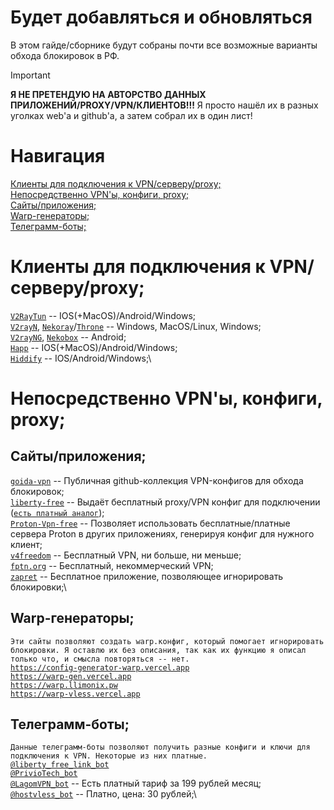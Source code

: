 # **Будет добавляться и обновляться**
В этом гайде/сборнике будут собраны почти все возможные варианты обхода блокировок в РФ.
> [!IMPORTANT]
> **Я НЕ ПРЕТЕНДУЮ НА АВТОРСТВО ДАННЫХ ПРИЛОЖЕНИЙ/PROXY/VPN/КЛИЕНТОВ!!!** Я просто нашёл их в разных уголках web'а и github'а, а затем собрал их в один лист! 

# Навигация
[Клиенты для подключения к VPN/серверу/proxy;](#Клиенты-для-подключения-к-VPN/серверу/proxy;)\
[Непосредственно VPN'ы, конфиги, proxy;](#Непосредственно-VPN'ы,-конфиги,-proxy;)\
	[Сайты/приложения;](#Сайты/приложения;)\
	[Warp-генераторы;](#Warp-генераторы;)\
	[Телеграмм-боты;](#Телеграмм-боты;)

# Клиенты для подключения к VPN/серверу/proxy;
[`V2RayTun`](https://v2raytun.me/) -- IOS(+MacOS)/Android/Windows;\
[`V2rayN`](https://v2rayn.xyz/), [`Nekoray`](https://nekoray.org)/[`Throne`](https://github.com/throneproj/Throne) -- Windows, MacOS/Linux, Windows;\
[`V2rayNG`](https://github.com/2dust/v2rayNG), [`Nekobox`](https://getnekobox.com/) -- Android;\
[`Happ`](https://www.happ.su) -- IOS(+MacOS)/Android/Windows;\
[`Hiddify`](https://hiddify.com/) -- IOS/Android/Windows;\
# Непосредственно VPN'ы, конфиги, proxy;
## Сайты/приложения;
[`goida-vpn`](https://github.com/AvenCores/goida-vpn-configs) -- Публичная github-коллекция VPN-конфигов для обхода блокировок;\
[`liberty-free`](https://liberty-free.ru/) -- Выдаёт бесплатный proxy/VPN конфиг для подключении ([`есть платный аналог`](https://t.me/vpn_liberty_bot));\
[`Proton-Vpn-free`](https://help-guide.notion.site/ProtonVPN-1f72684dab0d80b481bdfb1df9148e0c) -- Позволяет использовать бесплатные/платные сервера Proton в других приложениях, генерируя конфиг для нужного клиент;\
[`v4freedom`](https://v4freedom.com/) -- Бесплатный VPN, ни больше, ни меньше;\
[`fptn.org`]( https://fptn.org/) -- Бесплатный, некоммерческий VPN;\
[`zapret`](https://github.com/Flowseal/zapret-discord-youtube) -- Бесплатное приложение, позволяющее игнорировать блокировки;\
## Warp-генераторы;
`Эти сайты позволяют создать warp.конфиг, который помогает игнорировать блокировки. Я оставлю их без описания, так как их функцию я описал только что, и смысла повторяться -- нет.`\
[`https://config-generator-warp.vercel.app`](https://config-generator-warp.vercel.app)\
[`https://warp-gen.vercel.app`](https://warp-gen.vercel.app)\
[`https://warp.llimonix.pw`](https://warp.llimonix.pw)\
[`https://warp-vless.vercel.app`](https://warp-vless.vercel.app)
## Телеграмм-боты;
`Данные телеграмм-боты позволяют получить разные конфиги и ключи для подключения к VPN. Некоторые из них платные.`\
[`@liberty_free_link_bot`](https://t.me/liberty_free_link_bot)\
[`@PrivioTech_bot`](https://t.me/PrivioTech_bot)\
[`@LagomVPN_bot`](https://t.me/LagomVPN_bot) -- Есть платный тариф за 199 рублей месяц;\
[`@hostvless_bot`](https://t.me/hostvless_bot) -- Платно, цена: 30 рублей;\
